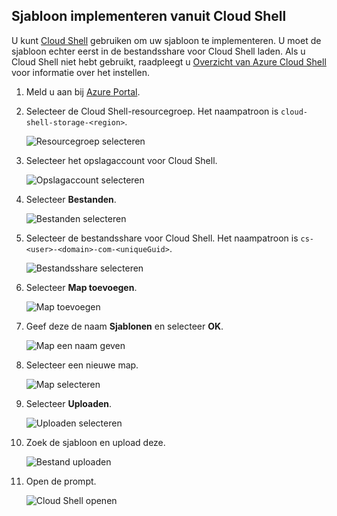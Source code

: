 ## <a name="deploy-template-from-cloud-shell"></a>Sjabloon implementeren vanuit Cloud Shell

U kunt [Cloud Shell](../articles/cloud-shell/overview.md) gebruiken om uw sjabloon te implementeren. U moet de sjabloon echter eerst in de bestandsshare voor Cloud Shell laden. Als u Cloud Shell niet hebt gebruikt, raadpleegt u [Overzicht van Azure Cloud Shell](../articles/cloud-shell/overview.md) voor informatie over het instellen.

1. Meld u aan bij [Azure Portal](https://portal.azure.com).

1. Selecteer de Cloud Shell-resourcegroep. Het naampatroon is `cloud-shell-storage-<region>`.

   ![Resourcegroep selecteren](./media/resource-manager-cloud-shell-deploy/select-cs-resource-group.png)

1. Selecteer het opslagaccount voor Cloud Shell.

   ![Opslagaccount selecteren](./media/resource-manager-cloud-shell-deploy/select-storage.png)

1. Selecteer **Bestanden**.

   ![Bestanden selecteren](./media/resource-manager-cloud-shell-deploy/select-files.png)

1. Selecteer de bestandsshare voor Cloud Shell. Het naampatroon is `cs-<user>-<domain>-com-<uniqueGuid>`.

   ![Bestandsshare selecteren](./media/resource-manager-cloud-shell-deploy/select-file-share.png)

1. Selecteer **Map toevoegen**.

   ![Map toevoegen](./media/resource-manager-cloud-shell-deploy/select-add-directory.png)

1. Geef deze de naam **Sjablonen** en selecteer **OK**.

   ![Map een naam geven](./media/resource-manager-cloud-shell-deploy/name-templates.png)

1. Selecteer een nieuwe map.

   ![Map selecteren](./media/resource-manager-cloud-shell-deploy/select-templates.png)

1. Selecteer **Uploaden**.

   ![Uploaden selecteren](./media/resource-manager-cloud-shell-deploy/select-upload.png)

1. Zoek de sjabloon en upload deze.

   ![Bestand uploaden](./media/resource-manager-cloud-shell-deploy/upload-files.png)

1. Open de prompt.

   ![Cloud Shell openen](./media/resource-manager-cloud-shell-deploy/start-cloud-shell.png)
